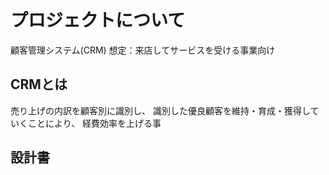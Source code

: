 # プロジェクトについて

顧客管理システム(CRM)
想定：来店してサービスを受ける事業向け

## CRMとは

売り上げの内訳を顧客別に識別し、
識別した優良顧客を維持・育成・獲得していくことにより、
経費効率を上げる事

## 設計書

